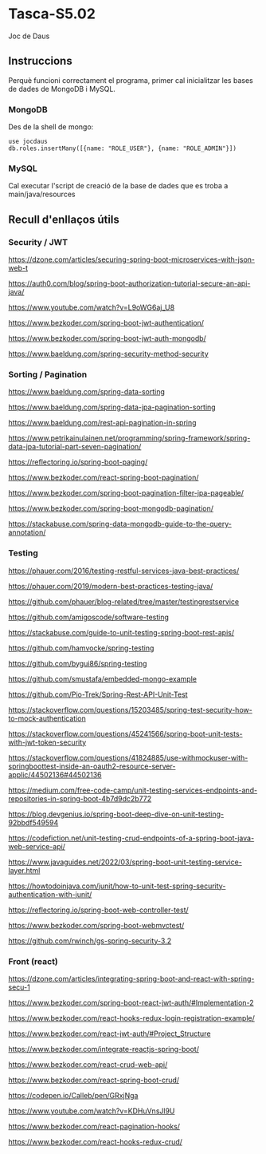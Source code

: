 # Tasca-S5.02
Joc de Daus

## Instruccions

Perquè funcioni correctament el programa, primer cal inicialitzar les bases de dades de MongoDB i MySQL.

### MongoDB

Des de la shell de mongo: 

```
use jocdaus
db.roles.insertMany([{name: "ROLE_USER"}, {name: "ROLE_ADMIN"}])
```

### MySQL

Cal executar l'script de creació de la base de dades que es troba a main/java/resources

## Recull d'enllaços útils

### Security / JWT
https://dzone.com/articles/securing-spring-boot-microservices-with-json-web-t

https://auth0.com/blog/spring-boot-authorization-tutorial-secure-an-api-java/

https://www.youtube.com/watch?v=L9oWG6aj_U8

https://www.bezkoder.com/spring-boot-jwt-authentication/

https://www.bezkoder.com/spring-boot-jwt-auth-mongodb/

https://www.baeldung.com/spring-security-method-security

### Sorting / Pagination
https://www.baeldung.com/spring-data-sorting

https://www.baeldung.com/spring-data-jpa-pagination-sorting

https://www.baeldung.com/rest-api-pagination-in-spring

https://www.petrikainulainen.net/programming/spring-framework/spring-data-jpa-tutorial-part-seven-pagination/

https://reflectoring.io/spring-boot-paging/

https://www.bezkoder.com/react-spring-boot-pagination/

https://www.bezkoder.com/spring-boot-pagination-filter-jpa-pageable/

https://www.bezkoder.com/spring-boot-mongodb-pagination/

https://stackabuse.com/spring-data-mongodb-guide-to-the-query-annotation/

### Testing
https://phauer.com/2016/testing-restful-services-java-best-practices/

https://phauer.com/2019/modern-best-practices-testing-java/

https://github.com/phauer/blog-related/tree/master/testingrestservice

https://github.com/amigoscode/software-testing

https://stackabuse.com/guide-to-unit-testing-spring-boot-rest-apis/

https://github.com/hamvocke/spring-testing

https://github.com/bygui86/spring-testing

https://github.com/smustafa/embedded-mongo-example

https://github.com/Pio-Trek/Spring-Rest-API-Unit-Test 

https://stackoverflow.com/questions/15203485/spring-test-security-how-to-mock-authentication

https://stackoverflow.com/questions/45241566/spring-boot-unit-tests-with-jwt-token-security

https://stackoverflow.com/questions/41824885/use-withmockuser-with-springboottest-inside-an-oauth2-resource-server-applic/44502136#44502136

https://medium.com/free-code-camp/unit-testing-services-endpoints-and-repositories-in-spring-boot-4b7d9dc2b772

https://blog.devgenius.io/spring-boot-deep-dive-on-unit-testing-92bbdf549594

https://codefiction.net/unit-testing-crud-endpoints-of-a-spring-boot-java-web-service-api/

https://www.javaguides.net/2022/03/spring-boot-unit-testing-service-layer.html

https://howtodoinjava.com/junit/how-to-unit-test-spring-security-authentication-with-junit/

https://reflectoring.io/spring-boot-web-controller-test/

https://www.bezkoder.com/spring-boot-webmvctest/

https://github.com/rwinch/gs-spring-security-3.2

### Front (react)
https://dzone.com/articles/integrating-spring-boot-and-react-with-spring-secu-1

https://www.bezkoder.com/spring-boot-react-jwt-auth/#Implementation-2

https://www.bezkoder.com/react-hooks-redux-login-registration-example/

https://www.bezkoder.com/react-jwt-auth/#Project_Structure

https://www.bezkoder.com/integrate-reactjs-spring-boot/

https://www.bezkoder.com/react-crud-web-api/

https://www.bezkoder.com/react-spring-boot-crud/

https://codepen.io/Calleb/pen/GRxjNga

https://www.youtube.com/watch?v=KDHuVnsJl9U

https://www.bezkoder.com/react-pagination-hooks/

https://www.bezkoder.com/react-hooks-redux-crud/

